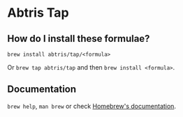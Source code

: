 # Abtris Tap

## How do I install these formulae?

`brew install abtris/tap/<formula>`

Or `brew tap abtris/tap` and then `brew install <formula>`.

## Documentation

`brew help`, `man brew` or check [Homebrew's documentation](https://docs.brew.sh).
